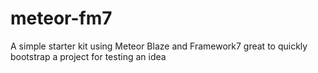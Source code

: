 # meteor-fm7
A simple starter kit using Meteor Blaze and Framework7 great to quickly bootstrap a project for testing an idea
